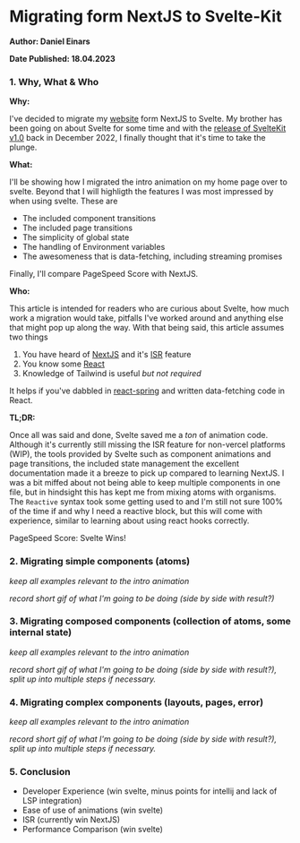 # Migrating form NextJS to Svelte-Kit

**Author: Daniel Einars**

**Date Published: 18.04.2023**

### 1. Why, What & Who


**Why:**

I've decided to migrate my [website](https://dle.dev) form NextJS to Svelte. My brother has been going on about Svelte for some time and with the [release of SvelteKit v1.0](https://svelte.dev/blog/announcing-sveltekit-1.0) back in December 2022, I finally thought that it's time to take the plunge.

**What:**

I'll be showing how I migrated the intro animation on my home page over to svelte. Beyond that I will highligth the features I was most impressed by when using svelte. These are
  * The included component transitions
  * The included page transitions
  * The simplicity of global state
  * The handling of Environment variables
  * The awesomeness that is data-fetching, including streaming promises

Finally, I'll compare PageSpeed Score with NextJS.

**Who:**

This article is intended for readers who are curious about Svelte, how much work a migration would take, pitfalls I've worked around and anything else that might pop up along the way. With that being said, this article assumes two things

1. You have heard of [NextJS](https://nextjs.org/) and it's [ISR](https://nextjs.org/docs/basic-features/data-fetching/incremental-static-regeneration) feature
2. You know some [React](https://react.dev/)
3. Knowledge of Tailwind is useful *but not required*

It helps if you've dabbled in [react-spring](https://www.react-spring.dev/) and written data-fetching code in React.


**TL;DR:**

Once all was said and done, Svelte saved me a _ton_ of animation code. Although it's currently still missing the ISR feature for non-vercel platforms (WIP), the tools provided by Svelte such as component animations and page transitions, the included state management the excellent documentation made it a breeze to pick up compared to learning NextJS. I was a bit miffed about not being able to keep multiple components in one file, but in hindsight this has kept me from mixing atoms with organisms. The `Reactive` syntax took some getting used to and I'm still not sure 100% of the time if and why I need a reactive block, but this will come with experience, similar to learning about using react hooks correctly.

PageSpeed Score: Svelte Wins!


### 2. Migrating simple components (atoms)

*keep all examples relevant to the intro animation*

*record short gif of what I'm going to be doing (side by side with result?)*
### 3. Migrating composed components (collection of atoms, some internal state)
*keep all examples relevant to the intro animation*

*record short gif of what I'm going to be doing (side by side with result?), split up into multiple steps if necessary.*
### 4. Migrating complex components (layouts, pages, error) 
*keep all examples relevant to the intro animation*

*record short gif of what I'm going to be doing (side by side with result?), split up into multiple steps if necessary.*
### 5. Conclusion

  * Developer Experience (win svelte, minus points for intellij and lack of LSP integration)
  * Ease of use of animations (win svelte)
  * ISR (currently win NextJS)
  * Performance Comparison (win svelte)

